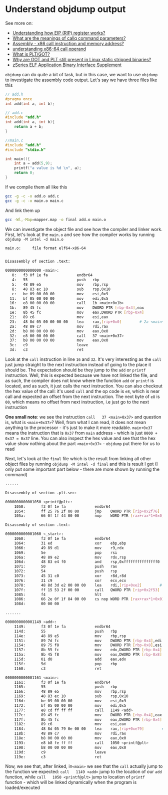 # Understand objdump output

See more on:

- [Understanding how EIP (RIP) register works?](https://stackoverflow.com/questions/27429026/understanding-how-eip-rip-register-works)
- [What are the meanings of callq command parameters?](https://stackoverflow.com/questions/56122039/what-are-the-meanings-of-callq-command-parameters)
- [Assembly - x86 call instruction and memory address?](https://stackoverflow.com/questions/31818870/assembly-x86-call-instruction-and-memory-address)
- [understanding x86-64 call operand](https://stackoverflow.com/questions/58671980/understanding-x86-64-call-operand)
- [What is PLT/GOT?](https://reverseengineering.stackexchange.com/questions/1992/what-is-plt-got)
- [Why are GOT and PLT still present in Linux static stripped binaries?](https://reverseengineering.stackexchange.com/questions/2172/why-are-got-and-plt-still-present-in-linux-static-stripped-binaries)
- [zSeries ELF Application Binary Interface Supplement](https://refspecs.linuxfoundation.org/ELF/zSeries/lzsabi0_zSeries/x1633.html)

`objdump` can do quite a bit of task, but in this case, we want to use `objdump` to investigate the assembly code output. Let's say we have three files like this

```c
// add.h
#pragma once
int add(int a, int b);
```

```c
// add.c
#include "add.h"
int add(int a, int b){
    return a + b;
}
```

```c
//main.c
#include "add.h"
#include "stdio.h"

int main(){
    int a = add(5,9);
    printf("a value is %d \n", a);
    return 0;
}
```

If we compile them all like this

```bash
gcc -g -c -o add.o add.c
gcc -g -c -o main.o main.c
```

And link them up

```bash
gcc -Wl,-Map=mapper.map -o final add.o main.o
```

We can investigate the object file and see how the compiler and linker work. First, let's look at the `main.o` and see how the compiler works by running `objdump -M intel -d main.o`

```bash
main.o:     file format elf64-x86-64


Disassembly of section .text:

0000000000000000 <main>:
   0:   f3 0f 1e fa             endbr64
   4:   55                      push   rbp
   5:   48 89 e5                mov    rbp,rsp
   8:   48 83 ec 10             sub    rsp,0x10
   c:   be 09 00 00 00          mov    esi,0x9
  11:   bf 05 00 00 00          mov    edi,0x5
  16:   e8 00 00 00 00          call   1b <main+0x1b>
  1b:   89 45 fc                mov    DWORD PTR [rbp-0x4],eax
  1e:   8b 45 fc                mov    eax,DWORD PTR [rbp-0x4]
  21:   89 c6                   mov    esi,eax
  23:   48 8d 05 00 00 00 00    lea    rax,[rip+0x0]        # 2a <main+0x2a>
  2a:   48 89 c7                mov    rdi,rax
  2d:   b8 00 00 00 00          mov    eax,0x0
  32:   e8 00 00 00 00          call   37 <main+0x37>
  37:   b8 00 00 00 00          mov    eax,0x0
  3c:   c9                      leave
  3d:   c3                      ret
```

Look at the `call` instruction in line `16` and `32`. It's very interesting as the `call` just jump straight to the next instruction instead of going to the place it should be. The expectation should be they jump to the `add` or `printf` instruction. Well, this is expected because we have not linked the file, and as such, the compiler does not know where the function `add` or `printf` is located, and as such, it just calls the next instruction. You can also checkout the hex value of the call: it's used `call` and the op code is `e8`, which is near call and expected an offset from the next instruction. The next byte of `e8` is `00`, which means no offset from next instruction, i.e just go to the next instruction

**One small note**: we see the instruction `call   37 <main+0x37>` and question is, what is `<main+0x37>`? Well, from what I can read, it does not mean anything to the processor - it's just to make it more readable. `main+0x37` means the instruction that is `0x37` from `main` address - which is just `0000 + 0x37 = 0x37` line. You can also inspect the hex value and see that the hex value show nothing about the part `<main+0x37>` - `objdump` put there for us to read

Next, let's look at the `final` file which is the result from linking all other object files by running `objdump -M intel -d final` and this is result I got (I only put some important part below - there are more shown by running the command)

```bash
......

Disassembly of section .plt.sec:

0000000000001050 <printf@plt>:
    1050:       f3 0f 1e fa             endbr64
    1054:       ff 25 76 2f 00 00       jmp    QWORD PTR [rip+0x2f76]        # 3fd0 <printf@GLIBC_2.2.5>
    105a:       66 0f 1f 44 00 00       nop    WORD PTR [rax+rax*1+0x0]

Disassembly of section .text:

0000000000001060 <_start>:
    1060:       f3 0f 1e fa             endbr64
    1064:       31 ed                   xor    ebp,ebp
    1066:       49 89 d1                mov    r9,rdx
    1069:       5e                      pop    rsi
    106a:       48 89 e2                mov    rdx,rsp
    106d:       48 83 e4 f0             and    rsp,0xfffffffffffffff0
    1071:       50                      push   rax
    1072:       54                      push   rsp
    1073:       45 31 c0                xor    r8d,r8d
    1076:       31 c9                   xor    ecx,ecx
    1078:       48 8d 3d e2 00 00 00    lea    rdi,[rip+0xe2]        # 1161 <main>
    107f:       ff 15 53 2f 00 00       call   QWORD PTR [rip+0x2f53]        # 3fd8 <__libc_start_main@GLIBC_2.34>
    1085:       f4                      hlt
    1086:       66 2e 0f 1f 84 00 00    cs nop WORD PTR [rax+rax*1+0x0]
    108d:       00 00 00 

.......

0000000000001149 <add>:
    1149:       f3 0f 1e fa             endbr64
    114d:       55                      push   rbp
    114e:       48 89 e5                mov    rbp,rsp
    1151:       89 7d fc                mov    DWORD PTR [rbp-0x4],edi
    1154:       89 75 f8                mov    DWORD PTR [rbp-0x8],esi
    1157:       8b 55 fc                mov    edx,DWORD PTR [rbp-0x4]
    115a:       8b 45 f8                mov    eax,DWORD PTR [rbp-0x8]
    115d:       01 d0                   add    eax,edx
    115f:       5d                      pop    rbp
    1160:       c3                      ret

0000000000001161 <main>:
    1161:       f3 0f 1e fa             endbr64
    1165:       55                      push   rbp
    1166:       48 89 e5                mov    rbp,rsp
    1169:       48 83 ec 10             sub    rsp,0x10
    116d:       be 09 00 00 00          mov    esi,0x9
    1172:       bf 05 00 00 00          mov    edi,0x5
    1177:       e8 cd ff ff ff          call   1149 <add>
    117c:       89 45 fc                mov    DWORD PTR [rbp-0x4],eax
    117f:       8b 45 fc                mov    eax,DWORD PTR [rbp-0x4]
    1182:       89 c6                   mov    esi,eax
    1184:       48 8d 05 79 0e 00 00    lea    rax,[rip+0xe79]        # 2004 <_IO_stdin_used+0x4>
    118b:       48 89 c7                mov    rdi,rax
    118e:       b8 00 00 00 00          mov    eax,0x0
    1193:       e8 b8 fe ff ff          call   1050 <printf@plt>
    1198:       b8 00 00 00 00          mov    eax,0x0
    119d:       c9                      leave
    119e:       c3                      ret
```

Now, we see that, after linked, in`<main>` we see that the `call` actually jump to the function we expected: `call   1149 <add>` jump to the location of our `add` function, while `call   1050 <printf@plt>` jump to location of `printf` function - which will be linked dynamically when the program is loaded/executed